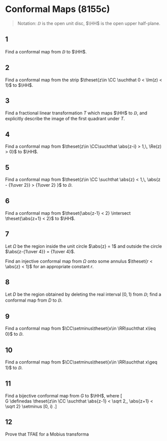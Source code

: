 # Conformal Maps (8155c)

> Notation: $\DD$ is the open unit disc, $\HH$ is the open upper half-plane.

## 1
Find a conformal map from $\DD$ to $\HH$.

## 2
Find a conformal map from the strip $\theset{z\in \CC \suchthat 0 < \Im(z) < 1}$ to $\HH$.

## 3
Find a fractional linear transformation $T$ which maps $\HH$ to $\DD$, and explicitly describe the image of the first quadrant under $T$.

## 4
Find a conformal map from $\theset{z\in \CC\suchthat \abs{z-i} > 1,\, \Re(z) > 0}$ to $\HH$.

## 5
Find a conformal map from $\theset{z\in \CC \suchthat \abs{z} < 1,\, \abs{z - {1\over 2}} > {1\over 2} }$ to $\DD$.

## 6
Find a conformal  map from $\theset{\abs{z-1} < 2} \intersect \theset{\abs{z+1} < 2}$ to $\HH$.

## 7
Let $\Omega$ be the region inside the unit circle $\abs{z} = 1$ and outside the circle $\abs{z-{1\over 4}} = {1\over 4}$.

Find an injective conformal map from $\Omega$ onto some annulus $\theset{r < \abs{z} < 1}$ for an appropriate constant $r$.

## 8
Let $D$ be the region obtained by deleting the real interval $[0, 1)$ from $\DD$; find a conformal map from $D$ to $\DD$.

## 9
Find a conformal map from $\CC\setminus\theset{x\in \RR\suchthat x\leq 0}$ to $\DD$.

## 10
Find a conformal map from $\CC\setminus\theset{x\in \RR\suchthat x\geq 1}$ to $\DD$.

## 11
Find a bijective conformal map from $G$ to $\HH$, where
\[  
G \definedas \theset{z\in \CC \suchthat \abs{z-1} < \sqrt 2,\, \abs{z+1} < \sqrt 2} \setminus [0, i)
.\]

## 12
Prove that TFAE for a Mobius transforma

